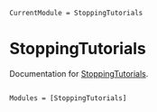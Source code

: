 ```@meta
CurrentModule = StoppingTutorials
```

# StoppingTutorials

Documentation for [StoppingTutorials](https://github.com/tmigot/StoppingTutorials.jl).

```@index
```

```@autodocs
Modules = [StoppingTutorials]
```
